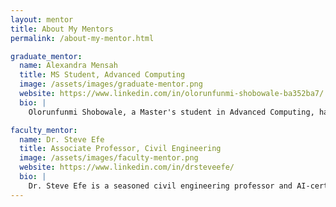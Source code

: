```yaml
---
layout: mentor
title: About My Mentors
permalink: /about-my-mentor.html

graduate_mentor:
  name: Alexandra Mensah
  title: MS Student, Advanced Computing
  image: /assets/images/graduate-mentor.png
  website: https://www.linkedin.com/in/olorunfunmi-shobowale-ba352ba7/
  bio: |
    Olorunfunmi Shobowale, a Master's student in Advanced Computing, has a strong background in Information and Technology Development. His experience includes leading research projects and supervising undergraduate computer science students at Morgan State University during half-adder lab experiments, which involved evaluating logic and circuit connections. Additionally, he participated in a lab experiment focused on enhancing student motivation and learning outcomes by utilizing TDS sensors, pH sensors, and Arduino Uno to analyze scientific samples. Beyond the lab, Olorunfunmi has participated in international conferences and worked on many paper publications and presentations.  

faculty_mentor:
  name: Dr. Steve Efe
  title: Associate Professor, Civil Engineering
  image: /assets/images/faculty-mentor.png
  website: https://www.linkedin.com/in/drsteveefe/
  bio: |
    Dr. Steve Efe is a seasoned civil engineering professor and AI-certified scientist with more than 15 years of experience in research, education, and innovative infrastructure solutions. His expertise is in smart infrastructure design, transportation systems, and sustainable urban development, with a particular emphasis on leveraging AI, machine learning, and advanced materials to improve infrastructure resilience and longevity. Currently, he is at the forefront of efforts to create hybrid biomimetic adhesives for revitalizing aging infrastructures and applying AI-driven strategies to enhance sustainability in infrastructure systems. Dr. Steve is dedicated to mentoring the next generation of engineers. He has developed mentoring programs aimed at supporting students, helping them excel in STEM fields in engineering and technology. Additionally, he collaborates with industry leaders and academic institutions to design engineering curricula that incorporate real-world problem-solving skills.
---
```

 
